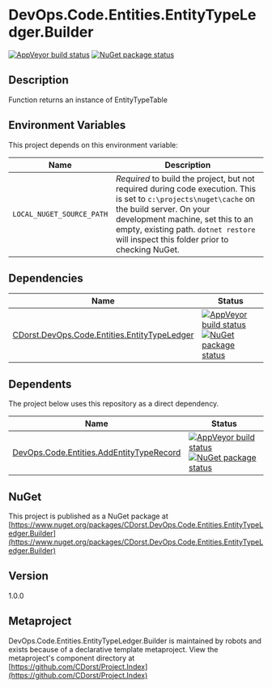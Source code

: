 # DevOps.Code.Entities.EntityTypeLedger.Builder

[![AppVeyor build status](https://img.shields.io/appveyor/ci/cdorst/devops-code-entities-entitytypeledger-builder.svg?label=AppVeyor&style=for-the-badge)](https://ci.appveyor.com/project/cdorst/devops-code-entities-entitytypeledger-builder)
[![NuGet package status](https://img.shields.io/nuget/v/CDorst.DevOps.Code.Entities.EntityTypeLedger.Builder.svg?label=NuGet&style=for-the-badge)](https://www.nuget.org/packages/CDorst.DevOps.Code.Entities.EntityTypeLedger.Builder)

## Description

Function returns an instance of EntityTypeTable

## Environment Variables

This project depends on this environment variable:

Name | Description
---- | -----------
`LOCAL_NUGET_SOURCE_PATH` | *Required* to build the project, but not required during code execution. This is set to `c:\projects\nuget\cache` on the build server. On your development machine, set this to an empty, existing path. `dotnet restore` will inspect this folder prior to checking NuGet.

## Dependencies

Name | Status
---- | ------
[CDorst.DevOps.Code.Entities.EntityTypeLedger](https://github.com/CDorst/DevOps.Code.Entities.EntityTypeLedger) | [![AppVeyor build status](https://img.shields.io/appveyor/ci/cdorst/devops-code-entities-entitytypeledger.svg?label=AppVeyor&style=flat-square)](https://ci.appveyor.com/project/cdorst/devops-code-entities-entitytypeledger) [![NuGet package status](https://img.shields.io/nuget/v/CDorst.DevOps.Code.Entities.EntityTypeLedger.svg?label=NuGet&style=flat-square)](https://www.nuget.org/packages/CDorst.DevOps.Code.Entities.EntityTypeLedger)

## Dependents

The project below uses this repository as a direct dependency.

Name | Status
---- | ------
[DevOps.Code.Entities.AddEntityTypeRecord](https://github.com/CDorst./DevOps.Code.Entities.AddEntityTypeRecord) | [![AppVeyor build status](https://img.shields.io/appveyor/ci/cdorst./devops-code-entities-addentitytyperecord.svg?label=AppVeyor&style=flat-square)](https://ci.appveyor.com/project/cdorst./devops-code-entities-addentitytyperecord) [![NuGet package status](https://img.shields.io/nuget/v/CDorst..DevOps.Code.Entities.AddEntityTypeRecord.svg?label=NuGet&style=flat-square)](https://www.nuget.org/packages/CDorst..DevOps.Code.Entities.AddEntityTypeRecord)

## NuGet


This project is published as a NuGet package at [https://www.nuget.org/packages/CDorst.DevOps.Code.Entities.EntityTypeLedger.Builder](https://www.nuget.org/packages/CDorst.DevOps.Code.Entities.EntityTypeLedger.Builder)

## Version

1.0.0

## Metaproject

DevOps.Code.Entities.EntityTypeLedger.Builder is maintained by robots and exists because of a declarative template metaproject. View the metaproject's component directory at [https://github.com/CDorst/Project.Index](https://github.com/CDorst/Project.Index)

